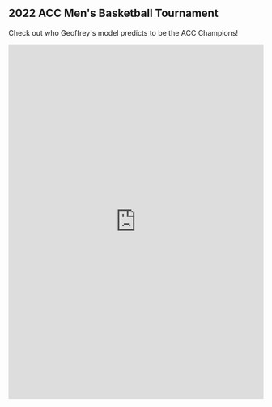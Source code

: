 ## 2022 ACC Men's Basketball Tournament
Check out who Geoffrey's model predicts to be the ACC Champions!
<iframe src="https://gcdean38.github.io/maneater/ACCTournament2022" style="border:0px #ffffff none;" name="myiFrame" scrolling="yes" frameborder="1" marginheight="0px" marginwidth="0px" height="700" width="100%" allowfullscreen></iframe>